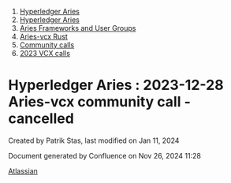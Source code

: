 1. [Hyperledger Aries](index.html)
2. [Hyperledger Aries](Hyperledger-Aries_18481154.html)
3. [Aries Frameworks and User Groups](Aries-Frameworks-and-User-Groups_18481290.html)
4. [Aries-vcx Rust](Aries-vcx-Rust_18499431.html)
5. [Community calls](Community-calls_18499459.html)
6. [2023 VCX calls](2023-VCX-calls_18517247.html)

# Hyperledger Aries : 2023-12-28 Aries-vcx community call - cancelled

Created by Patrik Stas, last modified on Jan 11, 2024

Document generated by Confluence on Nov 26, 2024 11:28

[Atlassian](http://www.atlassian.com/)
